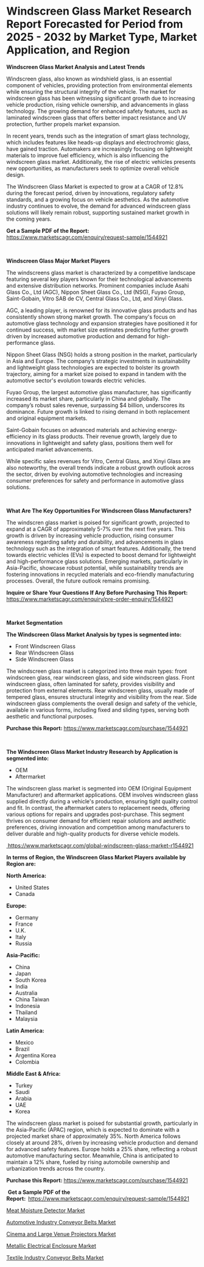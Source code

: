 <p><h1>Windscreen Glass Market Research Report Forecasted for Period from 2025 -  2032 by Market Type, Market Application, and Region</h1></p><p><strong>Windscreen Glass Market Analysis and Latest Trends</strong></p>
<p><p>Windscreen glass, also known as windshield glass, is an essential component of vehicles, providing protection from environmental elements while ensuring the structural integrity of the vehicle. The market for windscreen glass has been witnessing significant growth due to increasing vehicle production, rising vehicle ownership, and advancements in glass technology. The growing demand for enhanced safety features, such as laminated windscreen glass that offers better impact resistance and UV protection, further propels market expansion.</p><p>In recent years, trends such as the integration of smart glass technology, which includes features like heads-up displays and electrochromic glass, have gained traction. Automakers are increasingly focusing on lightweight materials to improve fuel efficiency, which is also influencing the windscreen glass market. Additionally, the rise of electric vehicles presents new opportunities, as manufacturers seek to optimize overall vehicle design.</p><p>The Windscreen Glass Market is expected to grow at a CAGR of 12.8% during the forecast period, driven by innovations, regulatory safety standards, and a growing focus on vehicle aesthetics. As the automotive industry continues to evolve, the demand for advanced windscreen glass solutions will likely remain robust, supporting sustained market growth in the coming years.</p></p>
<p><strong>Get a Sample PDF of the Report:&nbsp;</strong> <a href="https://www.marketscagr.com/enquiry/request-sample/1544921?utm_campaign=3495&utm_medium=2&utm_source=Github&utm_content=ia&utm_term=30032025&utm_id=windscreen-glass">https://www.marketscagr.com/enquiry/request-sample/1544921</a></p>
<p>&nbsp;</p>
<p><strong>Windscreen Glass Major Market Players</strong></p>
<p><p>The windscreens glass market is characterized by a competitive landscape featuring several key players known for their technological advancements and extensive distribution networks. Prominent companies include Asahi Glass Co., Ltd (AGC), Nippon Sheet Glass Co., Ltd (NSG), Fuyao Group, Saint-Gobain, Vitro SAB de CV, Central Glass Co., Ltd, and Xinyi Glass.</p><p>AGC, a leading player, is renowned for its innovative glass products and has consistently shown strong market growth. The company's focus on automotive glass technology and expansion strategies have positioned it for continued success, with market size estimates predicting further growth driven by increased automotive production and demand for high-performance glass.</p><p>Nippon Sheet Glass (NSG) holds a strong position in the market, particularly in Asia and Europe. The company’s strategic investments in sustainability and lightweight glass technologies are expected to bolster its growth trajectory, aiming for a market size poised to expand in tandem with the automotive sector's evolution towards electric vehicles.</p><p>Fuyao Group, the largest automotive glass manufacturer, has significantly increased its market share, particularly in China and globally. The company’s robust sales revenue, surpassing $4 billion, underscores its dominance. Future growth is linked to rising demand in both replacement and original equipment markets.</p><p>Saint-Gobain focuses on advanced materials and achieving energy-efficiency in its glass products. Their revenue growth, largely due to innovations in lightweight and safety glass, positions them well for anticipated market advancements.</p><p>While specific sales revenues for Vitro, Central Glass, and Xinyi Glass are also noteworthy, the overall trends indicate a robust growth outlook across the sector, driven by evolving automotive technologies and increasing consumer preferences for safety and performance in automotive glass solutions.</p></p>
<p>&nbsp;</p>
<p><strong>What Are The Key Opportunities For Windscreen Glass Manufacturers?</strong></p>
<p><p>The windscren glass market is poised for significant growth, projected to expand at a CAGR of approximately 5-7% over the next five years. This growth is driven by increasing vehicle production, rising consumer awareness regarding safety and durability, and advancements in glass technology such as the integration of smart features. Additionally, the trend towards electric vehicles (EVs) is expected to boost demand for lightweight and high-performance glass solutions. Emerging markets, particularly in Asia-Pacific, showcase robust potential, while sustainability trends are fostering innovations in recycled materials and eco-friendly manufacturing processes. Overall, the future outlook remains promising.</p></p>
<p><strong>Inquire or Share Your Questions If Any Before Purchasing This Report:</strong> <a href="https://www.marketscagr.com/enquiry/pre-order-enquiry/1544921?utm_campaign=3495&utm_medium=2&utm_source=Github&utm_content=ia&utm_term=30032025&utm_id=windscreen-glass">https://www.marketscagr.com/enquiry/pre-order-enquiry/1544921</a></p>
<p>&nbsp;</p>
<p><strong>Market Segmentation</strong></p>
<p><strong>The Windscreen Glass Market Analysis by types is segmented into:</strong></p>
<p><ul><li>Front Windscreen Glass</li><li>Rear Windscreen Glass</li><li>Side Windscreen Glass</li></ul></p>
<p><p>The windscreen glass market is categorized into three main types: front windscreen glass, rear windscreen glass, and side windscreen glass. Front windscreen glass, often laminated for safety, provides visibility and protection from external elements. Rear windscreen glass, usually made of tempered glass, ensures structural integrity and visibility from the rear. Side windscreen glass complements the overall design and safety of the vehicle, available in various forms, including fixed and sliding types, serving both aesthetic and functional purposes.</p></p>
<p><strong>Purchase this Report:&nbsp;</strong><a href="https://www.marketscagr.com/purchase/1544921?utm_campaign=3495&utm_medium=2&utm_source=Github&utm_content=ia&utm_term=30032025&utm_id=windscreen-glass">https://www.marketscagr.com/purchase/1544921</a></p>
<p>&nbsp;</p>
<p><strong>The Windscreen Glass Market Industry Research by Application is segmented into:</strong></p>
<p><ul><li>OEM</li><li>Aftermarket</li></ul></p>
<p><p>The windscreen glass market is segmented into OEM (Original Equipment Manufacturer) and aftermarket applications. OEM involves windscreen glass supplied directly during a vehicle's production, ensuring tight quality control and fit. In contrast, the aftermarket caters to replacement needs, offering various options for repairs and upgrades post-purchase. This segment thrives on consumer demand for efficient repair solutions and aesthetic preferences, driving innovation and competition among manufacturers to deliver durable and high-quality products for diverse vehicle models.</p></p>
<p><a href="https://www.marketscagr.com/global-windscreen-glass-market-r1544921?utm_campaign=3495&utm_medium=2&utm_source=Github&utm_content=ia&utm_term=30032025&utm_id=windscreen-glass">&nbsp;https://www.marketscagr.com/global-windscreen-glass-market-r1544921</a></p>
<p><strong>In terms of Region, the Windscreen Glass Market Players available by Region are:</strong></p>
<p>
    <p> <strong> North America: </strong>
        <ul>
            <li>United States</li>
            <li>Canada</li>
        </ul>
        </p> 
    <p> <strong> Europe: </strong>
        <ul>
            <li>Germany</li>
            <li>France</li>
            <li>U.K.</li>
            <li>Italy</li>
            <li>Russia</li>
        </ul>
        </p> 
    <p> <strong> Asia-Pacific: </strong>
        <ul>
            <li>China</li>
            <li>Japan</li>
            <li>South Korea</li>
            <li>India</li>
            <li>Australia</li>
            <li>China Taiwan</li>
            <li>Indonesia</li>
            <li>Thailand</li>
            <li>Malaysia</li>
        </ul>
        </p> 
    <p> <strong> Latin America: </strong>
        <ul>
            <li>Mexico</li>
            <li>Brazil</li>
            <li>Argentina Korea</li>
            <li>Colombia</li>
        </ul>
        </p> 
    <p> <strong> Middle East & Africa: </strong>
        <ul>
            <li>Turkey</li>
            <li>Saudi</li>
            <li>Arabia</li>
            <li>UAE</li>
            <li>Korea</li>
        </ul>
    </p>
    </p>
<p><p>The windscreen glass market is poised for substantial growth, particularly in the Asia-Pacific (APAC) region, which is expected to dominate with a projected market share of approximately 35%. North America follows closely at around 28%, driven by increasing vehicle production and demand for advanced safety features. Europe holds a 25% share, reflecting a robust automotive manufacturing sector. Meanwhile, China is anticipated to maintain a 12% share, fueled by rising automobile ownership and urbanization trends across the country.</p></p>
<p><strong>Purchase this Report: </strong><a href="https://www.marketscagr.com/purchase/1544921?utm_campaign=3495&utm_medium=2&utm_source=Github&utm_content=ia&utm_term=30032025&utm_id=windscreen-glass">https://www.marketscagr.com/purchase/1544921</a></p>
<p>&nbsp;<strong>Get a Sample PDF of the Report:&nbsp;&nbsp;</strong><a href="https://www.marketscagr.com/enquiry/request-sample/1544921?utm_campaign=3495&utm_medium=2&utm_source=Github&utm_content=ia&utm_term=30032025&utm_id=windscreen-glass">https://www.marketscagr.com/enquiry/request-sample/1544921</a></p>
<p><strong></strong></p>
<p><p><a href="https://www.linkedin.com/pulse/latest-forecast-shows-meat-moisture-detector-market-size-poised-w7b8c?utm_campaign=3495&utm_medium=2&utm_source=Github&utm_content=ia&utm_term=30032025&utm_id=windscreen-glass">Meat Moisture Detector Market</a></p><p><a href="https://www.linkedin.com/pulse/global-automotive-industry-conveyor-belts-139-cagr-forecast-vufcc?utm_campaign=3495&utm_medium=2&utm_source=Github&utm_content=ia&utm_term=30032025&utm_id=windscreen-glass">Automotive Industry Conveyor Belts Market</a></p><p><a href="https://www.linkedin.com/pulse/cinema-large-venue-projectors-industry-analysis-report-ledsc?utm_campaign=3495&utm_medium=2&utm_source=Github&utm_content=ia&utm_term=30032025&utm_id=windscreen-glass">Cinema and Large Venue Projectors Market</a></p><p><a href="https://www.linkedin.com/pulse/comprehensive-analysis-metallic-electrical-enclosure-kmpwc?utm_campaign=3495&utm_medium=2&utm_source=Github&utm_content=ia&utm_term=30032025&utm_id=windscreen-glass">Metallic Electrical Enclosure Market</a></p><p><a href="https://www.linkedin.com/pulse/textile-industry-conveyor-belts-market-size-forecast-m2n3c?utm_campaign=3495&utm_medium=2&utm_source=Github&utm_content=ia&utm_term=30032025&utm_id=windscreen-glass">Textile Industry Conveyor Belts Market</a></p></p>